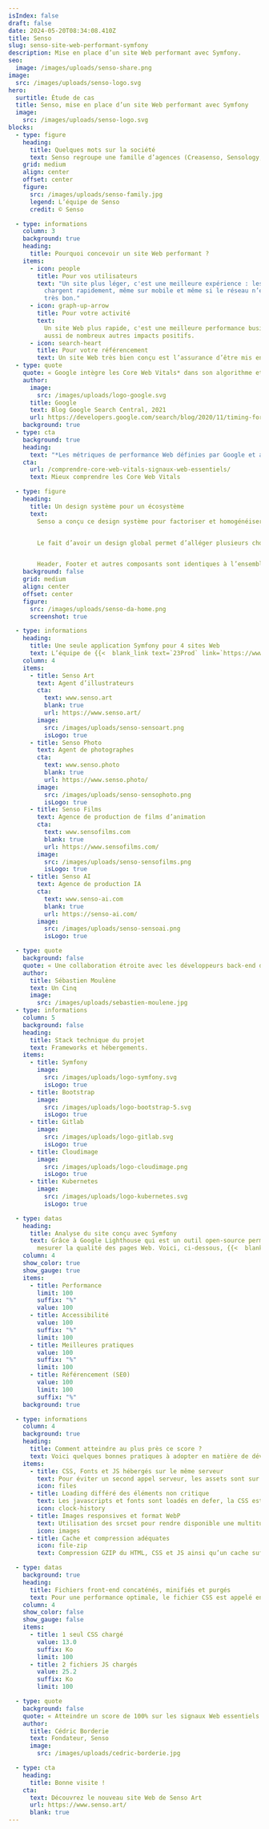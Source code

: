 ```yaml
---
isIndex: false
draft: false
date: 2024-05-20T08:34:08.410Z
title: Senso
slug: senso-site-web-performant-symfony
description: Mise en place d’un site Web performant avec Symfony.
seo:
  image: /images/uploads/senso-share.png
image:
  src: /images/uploads/senso-logo.svg
hero:
  surtitle: Étude de cas
  title: Senso, mise en place d’un site Web performant avec Symfony
  image:
    src: /images/uploads/senso-logo.svg
blocks:
  - type: figure
    heading:
      title: Quelques mots sur la société
      text: Senso regroupe une famille d’agences (Creasenso, Sensology, Senso Art…) spécialisées en gestion de talents issues de l’art visuel ou bien du digital, les mettant en relation avec des marques et des agences.
    grid: medium
    align: center
    offset: center
    figure:
      src: /images/uploads/senso-family.jpg
      legend: L’équipe de Senso
      credit: © Senso

  - type: informations
    column: 3
    background: true
    heading:
      title: Pourquoi concevoir un site Web performant ?
    items:
      - icon: people
        title: Pour vos utilisateurs
        text: "Un site plus léger, c'est une meilleure expérience : les pages se
          chargent rapidement, même sur mobile et même si le réseau n’est pas
          très bon."
      - icon: graph-up-arrow
        title: Pour votre activité
        text:
          Un site Web plus rapide, c'est une meilleure performance business. Cela a
          aussi de nombreux autres impacts positifs.
      - icon: search-heart
        title: Pour votre référencement
        text: Un site Web très bien conçu est l’assurance d’être mis en avant par Google.
  - type: quote
    quote: « Google intègre les Core Web Vitals* dans son algorithme et décide de mettre plus facilement en avant une page qui possède une expérience utilisateur conviviale. »
    author:
      image:
        src: /images/uploads/logo-google.svg
      title: Google
      text: Blog Google Search Central, 2021
      url: https://developers.google.com/search/blog/2020/11/timing-for-page-experience?hl=fr
    background: true
  - type: cta
    background: true
    heading:
      text: "*Les métriques de performance Web définies par Google et annoncées pour la première fois en mai 2020."
    cta:
      url: /comprendre-core-web-vitals-signaux-web-essentiels/
      text: Mieux comprendre les Core Web Vitals

  - type: figure
    heading:
      title: Un design système pour un écosystème
      text:
        Senso a conçu ce design système pour factoriser et homogénéiser son identité.


        Le fait d’avoir un design global permet d’alléger plusieurs choses comme le temps de développement, les risques de bugs, le poids des assets (CSS, JS…). Par contre cela augmente le temps de conception UX/UI.


        Header, Footer et autres composants sont identiques à l’ensemble des sites Web de l’écosystème.
    background: false
    grid: medium
    align: center
    offset: center
    figure:
      src: /images/uploads/senso-da-home.png
      screenshot: true

  - type: informations
    heading:
      title: Une seule application Symfony pour 4 sites Web
      text: L’équipe de {{<  blank_link text=`23Prod` link=`https://www.23prod.com/` >}} a développé un back-end avec le framework PHP {{<  blank_link text=`Symfony` link=`https://symfony.com/` >}}, le contenu est lui appelé via une API qui en fonction de l’environnement envoie les données adéquates. À l’avenir d’autres sites Web peuvent voir le jour en ayant juste à ajouter des environnements.
    column: 4
    items:
      - title: Senso Art
        text: Agent d’illustrateurs
        cta:
          text: www.senso.art
          blank: true
          url: https://www.senso.art/
        image:
          src: /images/uploads/senso-sensoart.png
          isLogo: true
      - title: Senso Photo
        text: Agent de photographes
        cta:
          text: www.senso.photo
          blank: true
          url: https://www.senso.photo/
        image:
          src: /images/uploads/senso-sensophoto.png
          isLogo: true
      - title: Senso Films
        text: Agence de production de films d’animation
        cta:
          text: www.sensofilms.com
          blank: true
          url: https://www.sensofilms.com/
        image:
          src: /images/uploads/senso-sensofilms.png
          isLogo: true
      - title: Senso AI
        text: Agence de production IA
        cta:
          text: www.senso-ai.com
          blank: true
          url: https://senso-ai.com/
        image:
          src: /images/uploads/senso-sensoai.png
          isLogo: true

  - type: quote
    background: false
    quote: « Une collaboration étroite avec les développeurs back-end de 23Prod pour permettre d’atteindre le plus haut score des signaux Web essentiels »
    author:
      title: Sébastien Moulène
      text: Un Cinq
      image:
        src: /images/uploads/sebastien-moulene.jpg
  - type: informations
    column: 5
    background: false
    heading:
      title: Stack technique du projet
      text: Frameworks et hébergements.
    items:
      - title: Symfony
        image:
          src: /images/uploads/logo-symfony.svg
          isLogo: true
      - title: Bootstrap
        image:
          src: /images/uploads/logo-bootstrap-5.svg
          isLogo: true
      - title: Gitlab
        image:
          src: /images/uploads/logo-gitlab.svg
          isLogo: true
      - title: Cloudimage
        image:
          src: /images/uploads/logo-cloudimage.png
          isLogo: true
      - title: Kubernetes
        image:
          src: /images/uploads/logo-kubernetes.svg
          isLogo: true

  - type: datas
    heading:
      title: Analyse du site conçu avec Symfony
      text: Grâce à Google Lighthouse qui est un outil open-source permettant de
        mesurer la qualité des pages Web. Voici, ci-dessous, {{<  blank_link text=`le résultat sur Google PageSpeed` link=`https://pagespeed.web.dev/analysis/https-www-senso-art-fr/t2nnvfep4k?form_factor=mobile` >}} du test des Core Web Vitals de la page d’accueil sur mobile.
    column: 4
    show_color: true
    show_gauge: true
    items:
      - title: Performance
        limit: 100
        suffix: "%"
        value: 100
      - title: Accessibilité
        value: 100
        suffix: "%"
        limit: 100
      - title: Meilleures pratiques
        value: 100
        suffix: "%"
        limit: 100
      - title: Référencement (SE0)
        value: 100
        limit: 100
        suffix: "%"
    background: true

  - type: informations
    column: 4
    background: true
    heading:
      title: Comment atteindre au plus près ce score ?
      text: Voici quelques bonnes pratiques à adopter en matière de développement front et back pour permettre un affiche le plus rapide.
    items:
      - title: CSS, Fonts et JS hébergés sur le même serveur
        text: Pour éviter un second appel serveur, les assets sont sur le même serveur que le site.
        icon: files
      - title: Loading différé des éléments non critique
        text: Les javascripts et fonts sont loadés en defer, la CSS est elle loadée en premier.
        icon: clock-history
      - title: Images responsives et format WebP
        text: Utilisation des srcset pour rendre disponible une multitude de formats d’image.
        icon: images
      - title: Cache et compression adéquates
        icon: file-zip
        text: Compression GZIP du HTML, CSS et JS ainsi qu’un cache suffisament long des assets.

  - type: datas
    background: true
    heading:
      title: Fichiers front-end concaténés, minifiés et purgés
      text: Pour une performance optimale, le fichier CSS est appelé en priorité haute alors que les fichiers javascript sont eux en defer.
    column: 4
    show_color: false
    show_gauge: false
    items:
      - title: 1 seul CSS chargé
        value: 13.0
        suffix: Ko
        limit: 100
      - title: 2 fichiers JS chargés
        value: 25.2
        suffix: Ko
        limit: 100

  - type: quote
    background: false
    quote: « Atteindre un score de 100% sur les signaux Web essentiels nous semblait un défi difficile à atteindre étant donné notre activité basée sur l’image et la vidéo. Pourtant Un Cinq et 23Prod sont parvenus à proposer une expérience riche et fluide tout en optimisant la sobriété des ressources. Bravo ! »
    author:
      title: Cédric Borderie
      text: Fondateur, Senso
      image:
        src: /images/uploads/cedric-borderie.jpg

  - type: cta
    heading:
      title: Bonne visite !
    cta:
      text: Découvrez le nouveau site Web de Senso Art
      url: https://www.senso.art/
      blank: true
---
```

